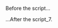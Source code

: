 <!DOCTYPE HTML>
<html>

<body>

  <p>Before the script...</p>
  
  <script src="https://code.jquery.com/jquery-3.5.0.js"></script>
  <script>
    var verbs = $.getJSON("verbs.json", function(json) {
    console.log(json); // this will show the info it in firebug console
});
  verbs = verbs.responseJSON;
  </script>

  <p>...After the script_7.</p>
  
  <script> console.log(verbs["a"]) </script>

</body>

</html>
